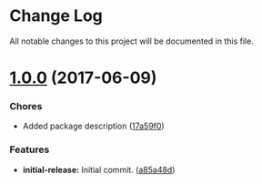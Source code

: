 # Change Log

All notable changes to this project will be documented in this file.

<a name="1.0.0"></a>
# [1.0.0](https://github.com/josephferris/package-template) (2017-06-09)

### Chores

* Added package description ([17a59f0](https://github.com/josephferris/package-template/commit/17a59f0))

### Features

* **initial-release:**  Initial commit. ([a85a48d](https://github.com/josephferris/package-template/commit/a85a48d))
